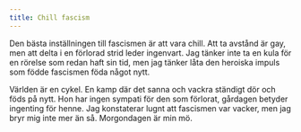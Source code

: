```yaml
---
title: Chill fascism
---
```

Den bästa inställningen till fascismen är att vara chill. Att ta avstånd är gay, men att delta i en förlorad strid leder ingenvart. Jag tänker inte ta en kula för en rörelse som redan haft sin tid, men jag tänker låta den heroiska impuls som födde fascismen föda något nytt.

Världen är en cykel. En kamp där det sanna och vackra ständigt dör och föds på nytt. Hon har ingen sympati för den som förlorat, gårdagen betyder ingenting för henne. Jag konstaterar lugnt att fascismen var vacker, men jag bryr mig inte mer än så. Morgondagen är min mö.
